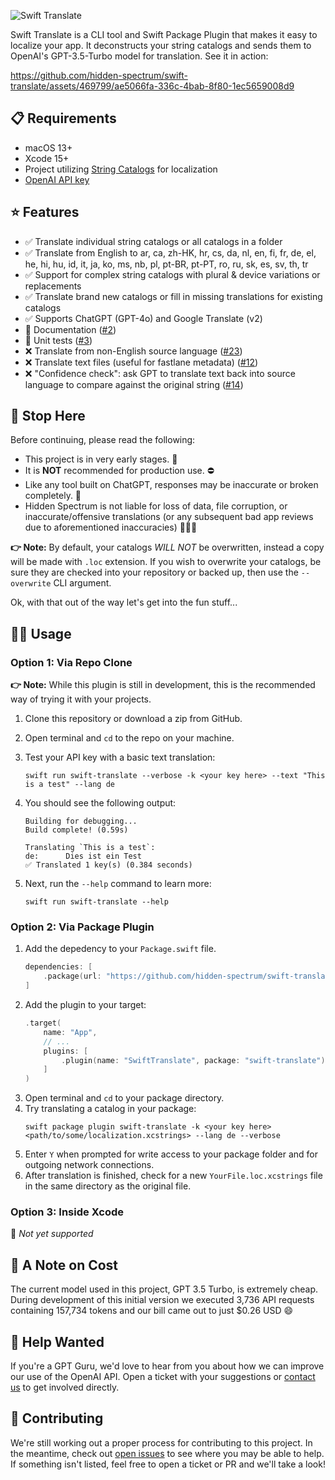![Swift Translate](https://github.com/hidden-spectrum/swift-translate/assets/469799/1cf0355f-429b-4fa4-9fe1-0b8e777db63e)

Swift Translate is a CLI tool and Swift Package Plugin that makes it easy to localize your app. It deconstructs your string catalogs and sends them to OpenAI's GPT-3.5-Turbo model for translation. See it in action:

https://github.com/hidden-spectrum/swift-translate/assets/469799/ae5066fa-336c-4bab-8f80-1ec5659008d9

## 📋 Requirements
- macOS 13+
- Xcode 15+
- Project utilizing [String Catalogs](https://developer.apple.com/videos/play/wwdc2023/10155/) for localization
- [OpenAI API key](https://help.openai.com/en/articles/4936850-where-do-i-find-my-openai-api-key)

## ⭐️ Features
- ✅ Translate individual string catalogs or all catalogs in a folder
- ✅ Translate from English to ar, ca, zh-HK, hr, cs, da, nl, en, fi, fr, de, el, he, hi, hu, id, it, ja, ko, ms, nb, pl, pt-BR, pt-PT, ro, ru, sk, es, sv, th, tr
- ✅ Support for complex string catalogs with plural & device variations or replacements
- ✅ Translate brand new catalogs or fill in missing translations for existing catalogs
- ✅ Supports ChatGPT (GPT-4o) and Google Translate (v2)
- 🚧 Documentation ([#2](/../../issues/2))
- 🚧 Unit tests ([#3](/../../issues/3))
- ❌ Translate from non-English source language ([#23](/../../issues/23))
- ❌ Translate text files (useful for fastlane metadata) ([#12](/../../issues/12))
- ❌ "Confidence check": ask GPT to translate text back into source language to compare against the original string ([#14](/../../issues/14))

## 🛑 Stop Here
Before continuing, please read the following:
- This project is in very early stages. 🐣
- It is **NOT** recommended for production use. ⛔️ 
- Like any tool built on ChatGPT, responses may be inaccurate or broken completely. 🤪 
- Hidden Spectrum is not liable for loss of data, file corruption, or inaccurate/offensive translations (or any subsequent bad app reviews due to aforementioned inaccuracies) 🙅🏻‍♂️
    
**👉 Note:** By default, your catalogs *WILL NOT* be overwritten, instead a copy will be made with `.loc` extension.
If you wish to overwrite your catalogs, be sure they are checked into your repository or backed up, then use the `--overwrite` CLI argument.

Ok, with that out of the way let's get into the fun stuff...

## 🧑‍💻 Usage

### Option 1: Via Repo Clone
**👉 Note:** While this plugin is still in development, this is the recommended way of trying it with your projects.

1. Clone this repository or download a zip from GitHub.
2. Open terminal and `cd` to the repo on your machine.
3. Test your API key with a basic text translation:
    ```shell
    swift run swift-translate --verbose -k <your key here> --text "This is a test" --lang de
    ``` 
4. You should see the following output:

    ```shell
    Building for debugging...
    Build complete! (0.59s)

    Translating `This is a test`:
    de:      Dies ist ein Test
    ✅ Translated 1 key(s) (0.384 seconds)
    ```
5. Next, run the `--help` command to learn more:
    ```shell
    swift run swift-translate --help
    ```
    
### Option 2: Via Package Plugin

1. Add the depedency to your `Package.swift` file.
    ```swift
    dependencies: [
        .package(url: "https://github.com/hidden-spectrum/swift-translate", .upToNextMajor(from: "0.1.0"))
    ]
    ```
2. Add the plugin to your target:
    ```swift
    .target(
        name: "App",
        // ...
        plugins: [
            .plugin(name: "SwiftTranslate", package: "swift-translate")
        ]
    )
    ```
3. Open terminal and `cd` to your package directory.
4. Try translating a catalog in your package:
    ```shell
    swift package plugin swift-translate -k <your key here> <path/to/some/localization.xcstrings> --lang de --verbose 
    ```
5. Enter `Y` when prompted for write access to your package folder and for outgoing network connections.
6. After translation is finished, check for a new `YourFile.loc.xcstrings` file in the same directory as the original file.

### Option 3: Inside Xcode
🚧 *Not yet supported*


## 💸 A Note on Cost
The current model used in this project, GPT 3.5 Turbo, is extremely cheap. During development of this initial version we executed 3,736 API requests containing 157,734 tokens and our bill came out to just $0.26 USD 😄


## 🙏 Help Wanted
If you're a GPT Guru, we'd love to hear from you about how we can improve our use of the OpenAI API. Open a ticket with your suggestions or [contact us](https://hiddenspectrum.io/contact) to get involved directly.

## 🤝 Contributing
We're still working out a proper process for contributing to this project. In the meantime, check out [open issues](https://github.com/hidden-spectrum/swift-translate/issues) to see where you may be able to help. If something isn't listed, feel free to open a ticket or PR and we'll take a look!
